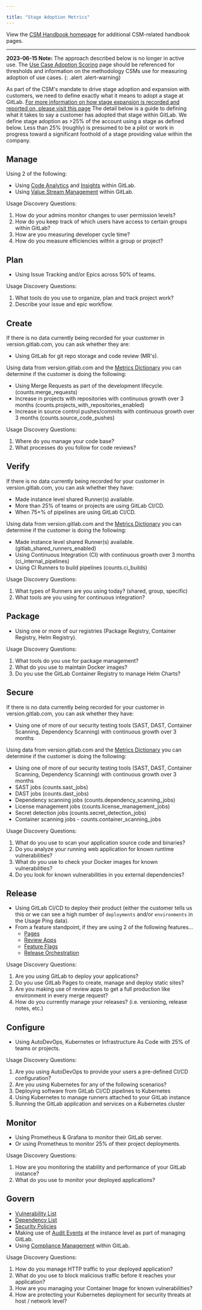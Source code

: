 ```yaml
---

title: "Stage Adoption Metrics"
---
```









View the [CSM Handbook homepage](/handbook/customer-success/csm/) for additional CSM-related handbook pages.

- - -

**2023-06-15 Note:** The approach described below is no longer in active use. The [Use Case Adoption Scoring](/handbook/customer-success/product-usage-data/use-case-adoption/) page should be referenced for thresholds and information on the methodology CSMs use for measuring adoption of use cases.
{: .alert .alert-warning}

As part of the CSM's mandate to drive stage adoption and expansion with customers, we need to define exactly what it means to adopt a stage at GitLab. [For more information on how stage expansion is recorded and reported on, please visit this page](/handbook/customer-success/csm/success-plans/#open-and-categorize-a-stage-adoption-objective-within-a-success-plan-in-gainsight)
The detail below is a guide to defining what it takes to say a customer has adopted that stage within GitLab. We define stage adoption as >25% of the account using a stage as defined below. Less than 25% (roughly) is presumed to be a pilot or work in progress toward a significant foothold of a stage providing value within the company.

## Manage

Using 2 of the following:

- Using [Code Analytics](https://about.gitlab.com/direction/manage/code-analytics/) and [Insights](https://docs.gitlab.com/ee/user/group/insights/) within GitLab.
- Using [Value Stream Management](https://about.gitlab.com/solutions/value-stream-management/) within GitLab.

Usage Discovery Questions:

1. How do your admins monitor changes to user permission levels?
1. How do you keep track of which users have access to certain groups within GitLab?
1. How are you measuring developer cycle time?
1. How do you measure efficiencies within a group or project?

## Plan

- Using Issue Tracking and/or Epics across 50% of teams.

Usage Discovery Questions:

1. What tools do you use to organize, plan and track project work?
1. Describe your issue and epic workflow.

## Create

If there is no data currently being recorded for your customer in version.gitlab.com, you can ask whether they are:

- Using GitLab for git repo storage and code review (MR's).

Using data from version.gitlab.com and the [Metrics Dictionary](https://docs.gitlab.com/ee/development/internal_analytics/metrics/metrics_dictionary.html) you can determine if the customer is doing the following:

- Using Merge Requests as part of the development lifecycle. (counts.merge_requests)
- Increase in projects with repositories with continuous growth over 3 months (counts.projects_with_repositories_enabled)
- Increase in source control pushes/commits with continuous growth over 3 months (counts.source_code_pushes)

Usage Discovery Questions:

1. Where do you manage your code base?
1. What processes do you follow for code reviews?

## Verify

If there is no data currently being recorded for your customer in version.gitlab.com, you can ask whether they have:

- Made instance level shared Runner(s) available.
- More than 25% of teams or projects are using GitLab CI/CD.
- When 75+% of pipelines are using GitLab CI/CD.

Using data from version.gitlab.com and the [Metrics Dictionary](https://docs.gitlab.com/ee/development/internal_analytics/metrics/metrics_dictionary.html) you can determine if the customer is doing the following:

- Made instance level shared Runner(s) available. (gitlab_shared_runners_enabled)
- Using Continuous Integration (CI) with continuous growth over 3 months (ci_internal_pipelines)
- Using CI Runners to build pipelines (counts.ci_builds)

Usage Discovery Questions:

1. What types of Runners are you using today? (shared, group, specific)
1. What tools are you using for continuous integration?

## Package

- Using one or more of our registries (Package Registry, Container Registry, Helm Registry).

Usage Discovery Questions:

1. What tools do you use for package management?
1. What do you use to maintain Docker images?
1. Do you use the GitLab Container Registry to manage Helm Charts?

## Secure

If there is no data currently being recorded for your customer in version.gitlab.com, you can ask whether they have:

- Using one of more of our security testing tools (SAST, DAST, Container Scanning, Dependency Scanning) with continuous growth over 3 months

Using data from version.gitlab.com and the [Metrics Dictionary](https://docs.gitlab.com/ee/development/internal_analytics/metrics/metrics_dictionary.html) you can determine if the customer is doing the following:

- Using one of more of our security testing tools (SAST, DAST, Container Scanning, Dependency Scanning) with continuous growth over 3 months
- SAST jobs (counts.sast_jobs)
- DAST jobs (counts.dast_jobs)
- Dependency scanning jobs (counts.dependency_scanning_jobs)
- License management jobs (counts.license_management_jobs)
- Secret detection jobs (counts.secret_detection_jobs)
- Container scanning jobs - counts.container_scanning_jobs

Usage Discovery Questions:

1. What do you use to scan your application source code and binaries?
1. Do you analyze your running web application for known runtime vulnerabilities?
1. What do you use to check your Docker images for known vulnerabilities?
1. Do you look for known vulnerabilities in you external dependencies?

## Release

- Using GitLab CI/CD to deploy their product (either the customer tells us this or we can see a high number of `deployments` and/or `environments` in the Usage Ping data).
- From a feature standpoint, if they are using 2 of the following features...
    - [Pages](https://about.gitlab.com/stages-devops-lifecycle/pages/)
    - [Review Apps](https://about.gitlab.com/stages-devops-lifecycle/review-apps/)
    - [Feature Flags](https://docs.gitlab.com/ee/operations/feature_flags.html)
    - [Release Orchestration](https://docs.gitlab.com/ee/user/project/releases/)

Usage Discovery Questions:

1. Are you using GitLab to deploy your applications?
1. Do you use GitLab Pages to create, manage and deploy static sites?
1. Are you making use of review apps to get a full production like environment in every merge request?
1. How do you currently manage your releases? (i.e. versioning, release notes, etc.)

## Configure

- Using AutoDevOps, Kubernetes or Infrastructure As Code with 25% of teams or projects.

Usage Discovery Questions:

1. Are you using AutoDevOps to provide your users a pre-defined CI/CD configuration?
1. Are you using Kubernetes for any of the following scenarios?
1. Deploying software from GitLab CI/CD pipelines to Kubernetes
1. Using Kubernetes to manage runners attached to your GitLab instance
1. Running the GitLab application and services on a Kubernetes cluster

## Monitor

- Using Prometheus & Grafana to monitor their GitLab server.
- Or using Prometheus to monitor 25% of their project deployments.

Usage Discovery Questions:

1. How are you monitoring the stability and performance of your GitLab instance?
1. What do you use to monitor your deployed applications?

## Govern

- [Vulnerability List](https://docs.gitlab.com/ee/user/application_security/vulnerability_report/)
- [Dependency List](https://docs.gitlab.com/ee/user/application_security/dependency_list/)
- [Security Policies](https://docs.gitlab.com/ee/user/application_security/policies/)
- Making use of [Audit Events](https://docs.gitlab.com/ee/administration/audit_events.html) at the instance level as part of managing GitLab.
- Using [Compliance Management](https://about.gitlab.com/direction/govern/compliance/compliance-management/) within GitLab.


Usage Discovery Questions:

1. How do you manage HTTP traffic to your deployed application?
1. What do you use to block malicious traffic before it reaches your application?
1. How are you managing your Container Image for known vulnerabilities?
1. How are protecting your Kubernetes deployment for security threats at host / network level?
